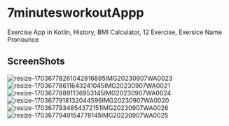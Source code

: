 # 7minutesworkoutAppp
Exercise App in Kotlin,
History,
BMI Calculator,
12 Exercise,
Exersice Name Pronounce

## ScreenShots
![resize-17036778261042816895IMG20230907WA0023](https://github.com/harshitkumar18/7minutesworkoutAppp/assets/136173522/35cee4b3-176f-4a82-9f03-0835a47b8c1c)   ![resize-17036778611643241045IMG20230907WA0021](https://github.com/harshitkumar18/7minutesworkoutAppp/assets/136173522/a5160fc3-6a87-4264-b4e7-9d3ef2204f1f)
![resize-17036778891136953145IMG20230907WA0024](https://github.com/harshitkumar18/7minutesworkoutAppp/assets/136173522/75048aea-6a6d-4106-b76e-76bb43514062)   ![resize-1703677918132044596IMG20230907WA0020](https://github.com/harshitkumar18/7minutesworkoutAppp/assets/136173522/da7944d0-9eee-49ae-b1c0-76b798a62eb1)
![resize-1703677934854372151IMG20230907WA0026](https://github.com/harshitkumar18/7minutesworkoutAppp/assets/136173522/508df6af-2a3f-410d-ab52-3a20a8c03b05)    ![resize-1703677949154778145IMG20230907WA0025](https://github.com/harshitkumar18/7minutesworkoutAppp/assets/136173522/aa7762c7-6385-498c-90f6-428f82bd0a99)
